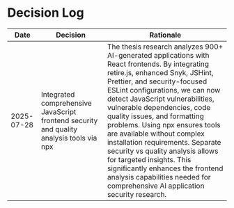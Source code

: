 # Decision Log

| Date | Decision | Rationale |
|------|----------|-----------|
| 2025-07-28 | Integrated comprehensive JavaScript frontend security and quality analysis tools via npx | The thesis research analyzes 900+ AI-generated applications with React frontends. By integrating retire.js, enhanced Snyk, JSHint, Prettier, and security-focused ESLint configurations, we can now detect JavaScript vulnerabilities, vulnerable dependencies, code quality issues, and formatting problems. Using npx ensures tools are available without complex installation requirements. Separate security vs quality analysis allows for targeted insights. This significantly enhances the frontend analysis capabilities needed for comprehensive AI application security research. |
